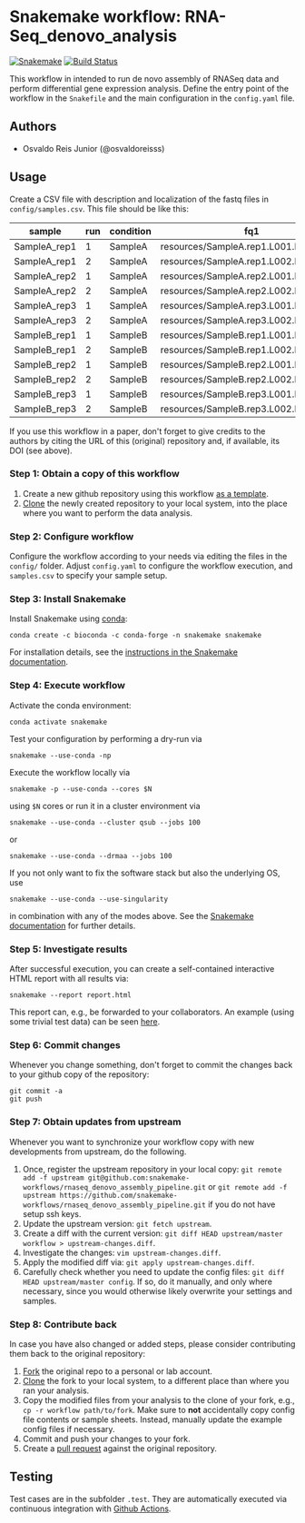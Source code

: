 # Snakemake workflow: RNA-Seq_denovo_analysis

[![Snakemake](https://img.shields.io/badge/snakemake-≥5.7.0-brightgreen.svg)](https://snakemake.bitbucket.io)
[![Build Status](https://travis-ci.org/snakemake-workflows/rnaseq_denovo_assembly_pipeline.svg?branch=master)](https://travis-ci.org/snakemake-workflows/rnaseq_denovo_assembly_pipeline)

This workflow in intended to run de novo assembly of RNASeq data and perform differential gene expression analysis. Define the entry point of the workflow in the `Snakefile` and the main configuration in the `config.yaml` file.

## Authors

* Osvaldo Reis Junior (@osvaldoreisss)

## Usage

Create a CSV file with description and localization of the fastq files in `config/samples.csv`. This file should be like this:

|sample      |run|condition|fq1                                    |fq2                                    |
|------------|---|---------|---------------------------------------|---------------------------------------|
|SampleA_rep1|1  |SampleA  |resources/SampleA.rep1.L001.R1.fastq.gz|resources/SampleA.rep1.L001.R2.fastq.gz|
|SampleA_rep1|2  |SampleA  |resources/SampleA.rep1.L002.R1.fastq.gz|resources/SampleA.rep1.L002.R2.fastq.gz|
|SampleA_rep2|1  |SampleA  |resources/SampleA.rep2.L001.R1.fastq.gz|resources/SampleA.rep2.L001.R2.fastq.gz|
|SampleA_rep2|2  |SampleA  |resources/SampleA.rep2.L002.R1.fastq.gz|resources/SampleA.rep2.L002.R2.fastq.gz|
|SampleA_rep3|1  |SampleA  |resources/SampleA.rep3.L001.R1.fastq.gz|resources/SampleA.rep3.L001.R2.fastq.gz|
|SampleA_rep3|2  |SampleA  |resources/SampleA.rep3.L002.R1.fastq.gz|resources/SampleA.rep3.L002.R2.fastq.gz|
|SampleB_rep1|1  |SampleB  |resources/SampleB.rep1.L001.R1.fastq.gz|resources/SampleB.rep1.L001.R2.fastq.gz|
|SampleB_rep1|2  |SampleB  |resources/SampleB.rep1.L002.R1.fastq.gz|resources/SampleB.rep1.L002.R2.fastq.gz|
|SampleB_rep2|1  |SampleB  |resources/SampleB.rep2.L001.R1.fastq.gz|resources/SampleB.rep2.L001.R2.fastq.gz|
|SampleB_rep2|2  |SampleB  |resources/SampleB.rep2.L002.R1.fastq.gz|resources/SampleB.rep2.L002.R2.fastq.gz|
|SampleB_rep3|1  |SampleB  |resources/SampleB.rep3.L001.R1.fastq.gz|resources/SampleB.rep3.L001.R2.fastq.gz|
|SampleB_rep3|2  |SampleB  |resources/SampleB.rep3.L002.R1.fastq.gz|resources/SampleB.rep3.L002.R2.fastq.gz|



If you use this workflow in a paper, don't forget to give credits to the authors by citing the URL of this (original) repository and, if available, its DOI (see above).

### Step 1: Obtain a copy of this workflow

1. Create a new github repository using this workflow [as a template](https://help.github.com/en/articles/creating-a-repository-from-a-template).
2. [Clone](https://help.github.com/en/articles/cloning-a-repository) the newly created repository to your local system, into the place where you want to perform the data analysis.

### Step 2: Configure workflow

Configure the workflow according to your needs via editing the files in the `config/` folder. Adjust `config.yaml` to configure the workflow execution, and `samples.csv` to specify your sample setup.

### Step 3: Install Snakemake

Install Snakemake using [conda](https://conda.io/projects/conda/en/latest/user-guide/install/index.html):

    conda create -c bioconda -c conda-forge -n snakemake snakemake

For installation details, see the [instructions in the Snakemake documentation](https://snakemake.readthedocs.io/en/stable/getting_started/installation.html).

### Step 4: Execute workflow

Activate the conda environment:

    conda activate snakemake

Test your configuration by performing a dry-run via

    snakemake --use-conda -np

Execute the workflow locally via

    snakemake -p --use-conda --cores $N

using `$N` cores or run it in a cluster environment via

    snakemake --use-conda --cluster qsub --jobs 100

or

    snakemake --use-conda --drmaa --jobs 100

If you not only want to fix the software stack but also the underlying OS, use

    snakemake --use-conda --use-singularity

in combination with any of the modes above.
See the [Snakemake documentation](https://snakemake.readthedocs.io/en/stable/executable.html) for further details.

### Step 5: Investigate results

After successful execution, you can create a self-contained interactive HTML report with all results via:

    snakemake --report report.html

This report can, e.g., be forwarded to your collaborators.
An example (using some trivial test data) can be seen [here](https://cdn.rawgit.com/snakemake-workflows/rna-seq-kallisto-sleuth/master/.test/report.html).

### Step 6: Commit changes

Whenever you change something, don't forget to commit the changes back to your github copy of the repository:

    git commit -a
    git push

### Step 7: Obtain updates from upstream

Whenever you want to synchronize your workflow copy with new developments from upstream, do the following.

1. Once, register the upstream repository in your local copy: `git remote add -f upstream git@github.com:snakemake-workflows/rnaseq_denovo_assembly_pipeline.git` or `git remote add -f upstream https://github.com/snakemake-workflows/rnaseq_denovo_assembly_pipeline.git` if you do not have setup ssh keys.
2. Update the upstream version: `git fetch upstream`.
3. Create a diff with the current version: `git diff HEAD upstream/master workflow > upstream-changes.diff`.
4. Investigate the changes: `vim upstream-changes.diff`.
5. Apply the modified diff via: `git apply upstream-changes.diff`.
6. Carefully check whether you need to update the config files: `git diff HEAD upstream/master config`. If so, do it manually, and only where necessary, since you would otherwise likely overwrite your settings and samples.


### Step 8: Contribute back

In case you have also changed or added steps, please consider contributing them back to the original repository:

1. [Fork](https://help.github.com/en/articles/fork-a-repo) the original repo to a personal or lab account.
2. [Clone](https://help.github.com/en/articles/cloning-a-repository) the fork to your local system, to a different place than where you ran your analysis.
3. Copy the modified files from your analysis to the clone of your fork, e.g., `cp -r workflow path/to/fork`. Make sure to **not** accidentally copy config file contents or sample sheets. Instead, manually update the example config files if necessary.
4. Commit and push your changes to your fork.
5. Create a [pull request](https://help.github.com/en/articles/creating-a-pull-request) against the original repository.

## Testing

Test cases are in the subfolder `.test`. They are automatically executed via continuous integration with [Github Actions](https://github.com/features/actions).

